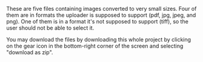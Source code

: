 These are five files containing images converted to very small sizes. Four of them are in formats the uploader is supposed to support (pdf, jpg, jpeg, and png). One of them is in a format it's not supposed to support (tiff), so the user should not be able to select it. 

You may download the files by downloading this whole project by clicking on the gear icon in the bottom-right corner of the screen and selecting "download as zip". 
